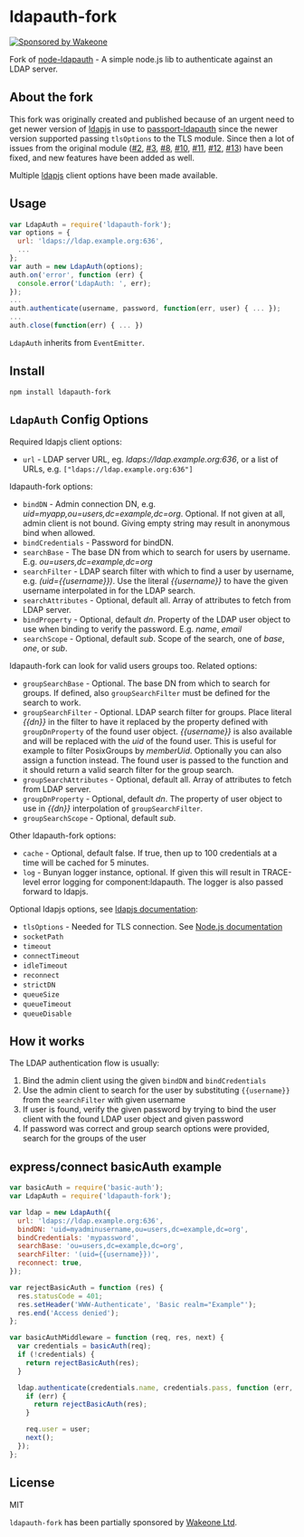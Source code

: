 # ldapauth-fork

[![Sponsored by Wakeone](https://img.shields.io/badge/sponsored%20by-wakeone-389fc1.svg)](https://wakeone.co)

Fork of [node-ldapauth](https://github.com/trentm/node-ldapauth) - A simple node.js lib to authenticate against an LDAP server.

## About the fork

This fork was originally created and published because of an urgent need to get newer version of [ldapjs](http://ldapjs.org/) in use to [passport-ldapauth](https://github.com/vesse/passport-ldapauth) since the newer version supported passing `tlsOptions` to the TLS module. Since then a lot of issues from the original module ([#2](https://github.com/trentm/node-ldapauth/issues/2), [#3](https://github.com/trentm/node-ldapauth/issues/3), [#8](https://github.com/trentm/node-ldapauth/issues/8), [#10](https://github.com/trentm/node-ldapauth/issues/10), [#11](https://github.com/trentm/node-ldapauth/issues/11), [#12](https://github.com/trentm/node-ldapauth/issues/12), [#13](https://github.com/trentm/node-ldapauth/pull/13)) have been fixed, and new features have been added as well.

Multiple [ldapjs](http://ldapjs.org/) client options have been made available.

## Usage

```javascript
var LdapAuth = require('ldapauth-fork');
var options = {
  url: 'ldaps://ldap.example.org:636',
  ...
};
var auth = new LdapAuth(options);
auth.on('error', function (err) {
  console.error('LdapAuth: ', err);
});
...
auth.authenticate(username, password, function(err, user) { ... });
...
auth.close(function(err) { ... })
```

`LdapAuth` inherits from `EventEmitter`.

## Install

    npm install ldapauth-fork

## `LdapAuth` Config Options

Required ldapjs client options:

- `url` - LDAP server URL, eg. _ldaps://ldap.example.org:636_, or a list of URLs, e.g. `["ldaps://ldap.example.org:636"]`

ldapauth-fork options:

- `bindDN` - Admin connection DN, e.g. _uid=myapp,ou=users,dc=example,dc=org_. Optional. If not given at all, admin client is not bound. Giving empty string may result in anonymous bind when allowed.
- `bindCredentials` - Password for bindDN.
- `searchBase` - The base DN from which to search for users by username. E.g. _ou=users,dc=example,dc=org_
- `searchFilter` - LDAP search filter with which to find a user by username, e.g. _(uid={{username}})_. Use the literal _{{username}}_ to have the given username interpolated in for the LDAP search.
- `searchAttributes` - Optional, default all. Array of attributes to fetch from LDAP server.
- `bindProperty` - Optional, default _dn_. Property of the LDAP user object to use when binding to verify the password. E.g. _name_, _email_
- `searchScope` - Optional, default _sub_. Scope of the search, one of _base_, _one_, or _sub_.

ldapauth-fork can look for valid users groups too. Related options:

- `groupSearchBase` - Optional. The base DN from which to search for groups. If defined, also `groupSearchFilter` must be defined for the search to work.
- `groupSearchFilter` - Optional. LDAP search filter for groups. Place literal _{{dn}}_ in the filter to have it replaced by the property defined with `groupDnProperty` of the found user object. _{{username}}_ is also available and will be replaced with the _uid_ of the found user. This is useful for example to filter PosixGroups by _memberUid_. Optionally you can also assign a function instead. The found user is passed to the function and it should return a valid search filter for the group search.
- `groupSearchAttributes` - Optional, default all. Array of attributes to fetch from LDAP server.
- `groupDnProperty` - Optional, default _dn_. The property of user object to use in _{{dn}}_ interpolation of `groupSearchFilter`.
- `groupSearchScope` - Optional, default _sub_.

Other ldapauth-fork options:

- `cache` - Optional, default false. If true, then up to 100 credentials at a time will be cached for 5 minutes.
- `log` - Bunyan logger instance, optional. If given this will result in TRACE-level error logging for component:ldapauth. The logger is also passed forward to ldapjs.

Optional ldapjs options, see [ldapjs documentation](https://github.com/mcavage/node-ldapjs/blob/v1.0.1/docs/client.md):

- `tlsOptions` - Needed for TLS connection. See [Node.js documentation](https://nodejs.org/api/tls.html#tls_tls_connect_options_callback)
- `socketPath`
- `timeout`
- `connectTimeout`
- `idleTimeout`
- `reconnect`
- `strictDN`
- `queueSize`
- `queueTimeout`
- `queueDisable`

## How it works

The LDAP authentication flow is usually:

1. Bind the admin client using the given `bindDN` and `bindCredentials`
2. Use the admin client to search for the user by substituting `{{username}}` from the `searchFilter` with given username
3. If user is found, verify the given password by trying to bind the user client with the found LDAP user object and given password
4. If password was correct and group search options were provided, search for the groups of the user

## express/connect basicAuth example

```javascript
var basicAuth = require('basic-auth');
var LdapAuth = require('ldapauth-fork');

var ldap = new LdapAuth({
  url: 'ldaps://ldap.example.org:636',
  bindDN: 'uid=myadminusername,ou=users,dc=example,dc=org',
  bindCredentials: 'mypassword',
  searchBase: 'ou=users,dc=example,dc=org',
  searchFilter: '(uid={{username}})',
  reconnect: true,
});

var rejectBasicAuth = function (res) {
  res.statusCode = 401;
  res.setHeader('WWW-Authenticate', 'Basic realm="Example"');
  res.end('Access denied');
};

var basicAuthMiddleware = function (req, res, next) {
  var credentials = basicAuth(req);
  if (!credentials) {
    return rejectBasicAuth(res);
  }

  ldap.authenticate(credentials.name, credentials.pass, function (err, user) {
    if (err) {
      return rejectBasicAuth(res);
    }

    req.user = user;
    next();
  });
};
```

## License

MIT

`ldapauth-fork` has been partially sponsored by [Wakeone Ltd](https://wakeone.co/).
